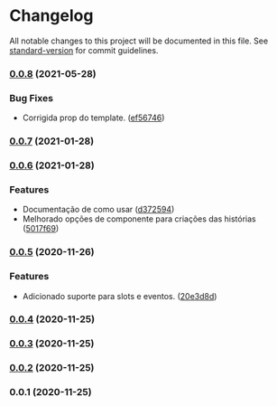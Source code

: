 # Changelog

All notable changes to this project will be documented in this file. See [standard-version](https://github.com/conventional-changelog/standard-version) for commit guidelines.

### [0.0.8](https://github.com/lilian-promenzio/storybook-vue-helper/compare/v0.0.7...v0.0.8) (2021-05-28)


### Bug Fixes

* Corrigida prop do template. ([ef56746](https://github.com/lilian-promenzio/storybook-vue-helper/commit/ef56746150d928983bfed4abd26d0ebaabd5843e))

### [0.0.7](https://github.com/lilian-promenzio/storybook-vue-helper/compare/v0.0.6...v0.0.7) (2021-01-28)

### [0.0.6](https://github.com/lilian-promenzio/storybook-vue-helper/compare/v0.0.5...v0.0.6) (2021-01-28)


### Features

* Documentação de como usar ([d372594](https://github.com/lilian-promenzio/storybook-vue-helper/commit/d37259438b3071866cf89d5f9cf68b567308f78a))
* Melhorado opções de componente para criações das histórias ([5017f69](https://github.com/lilian-promenzio/storybook-vue-helper/commit/5017f69748db9dedaa8cb8ee4dfe103abe6b9426))

### [0.0.5](https://github.com/lilian-promenzio/storybook-vue-helper/compare/v0.0.4...v0.0.5) (2020-11-26)


### Features

* Adicionado suporte para slots e eventos. ([20e3d8d](https://github.com/lilian-promenzio/storybook-vue-helper/commit/20e3d8dd38a0e8c12e0beb65157c487d59f568e9))

### [0.0.4](https://github.com/lilian-promenzio/storybook-vue-helper/compare/v0.0.3...v0.0.4) (2020-11-25)

### [0.0.3](https://github.com/lilian-promenzio/storybook-vue-helper/compare/v0.0.2...v0.0.3) (2020-11-25)

### [0.0.2](https://github.com/lilian-promenzio/storybook-vue-helper/compare/v0.0.1...v0.0.2) (2020-11-25)

### 0.0.1 (2020-11-25)
